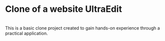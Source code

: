 # Clone of a website UltraEdit
<br>
This is a basic clone project created to gain hands-on experience through a practical application.